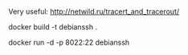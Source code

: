 Very useful: http://netwild.ru/tracert_and_tracerout/

docker build -t debianssh .

docker run -d -p 8022:22 debianssh 